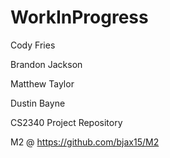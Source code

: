 WorkInProgress
==============
Cody Fries

Brandon Jackson

Matthew Taylor

Dustin Bayne

CS2340 Project Repository

M2 @ 
https://github.com/bjax15/M2
